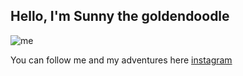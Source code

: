 ## Hello, I'm Sunny the goldendoodle 

![me](https://i.pinimg.com/564x/6f/39/2e/6f392e06260a43c659426437c0616a3b.jpg)

You can follow me and my adventures here [instagram](https://instagram.com/dood_its_sunny)

